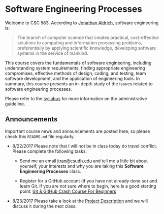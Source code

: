 # Software Engineering Processes

Welcome to CSC 583.  According to [Jonathan Aldrich](https://www.cs.cmu.edu/~aldrich/courses/413/), software engineering is:

> The branch of computer science that creates practical, cost-effective solutions to computing and information processing problems, preferentially by applying scientific knowledge, developing software systems in the service of mankind.  

This course covers the fundamentals of software engineering, including understanding system requirements, finding appropriate engineering compromises, effective methods of design, coding, and testing, team software development, and the application of engineering tools.  In summary, this course presents an in-depth study of the issues related to software engineering processes.   

Please refer to the [syllabus](SYLLABUS.md) for more information on the administrative guideline.

## Announcements

Important course news and announcements are posted here, so please check this `README.md` file regularly.

- 8/22/2017 Please note that I will not be in class today do travel conflict.  Please complete the following tasks:

    - Send me an email jtran@csudh.edu and tell me a little bit about yourself, your interests and why you are taking this **Software Engineering Processes** class.

    - Register for a GitHub account (if you have not already done so) and learn Git.  If you are not sure where to begin, here is a good starting point: [Git & GitHub Crash Course For Beginners](https://youtu.be/SWYqp7iY_Tc)

- 8/23/2017 Please take a look at the [Project Description](Project.md) and we will discuss it during the next class.
